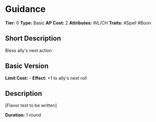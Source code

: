 # Guidance

**Tier:** 0
**Type:** Basic
**AP Cost:** 2
**Attributes:** WL/CH
**Traits:** #Spell #Boon

## Short Description
Bless ally's next action

## Basic Version
**Limit Cost:** -
**Effect:** +1 to ally's next roll

## Description
[Flavor text to be written]

**Duration:** 1 round